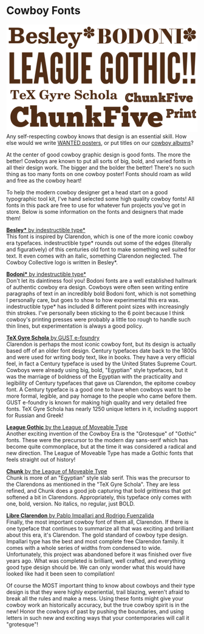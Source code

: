 # Cowboy Fonts
![Cowboy Fonts](https://raw.githubusercontent.com/CowboyCollective/Cowboy-Fonts/master/cowboy%20fonts.png)
Any self-respecting cowboy knows that design is an essential skill. How else would we write [WANTED posters](https://raw.githubusercontent.com/CowboyCollective/media/master/wanted%20sign.png), or put titles on our [cowboy albums](https://cowboycollective.bandcamp.com/album/songs-of-the-cowboy-vol-01)?

At the center of good cowboy graphic design is good fonts. The more the better! Cowboys are known to put all sorts of big, bold, and varied fonts in all their design work. The bigger and the bolder the better! There's no such thing as too many fonts on one cowboy poster! Fonts should roam as wild and free as the cowboy heart!

To help the modern cowboy designer get a head start on a good typographic tool kit, I've hand selected some high quality cowboy fonts! All fonts in this pack are free to use for whatever fun projects you've got in store. Below is some information on the fonts and designers that made them!

[**Besley\*** by indestructible type\*](https://indestructibletype.com/Besley.html)<br>
This font is inspired by Clarendon, which is one of the more iconic cowboy era typefaces. indestructible type* rounds out some of the edges (literally and figuratively) of this centuries old font to make something well suited for text. It even comes with an italic, something Clarendon neglected. The Cowboy Collective logo is written in Besley*.

[**Bodoni\*** by indestructible type\*](https://indestructibletype.com/Bodoni.html)<br>
Don't let its daintiness fool you! Bodoni fonts are a well established hallmark of authentic cowboy era design. Cowboys were often seen writing entire paragraphs of text in an incredibly bold Bodoni font, which is not something I personally care, but goes to show to how experimental this era was. indestructible type* has included 8 different point sizes with increasingly thin strokes. I've personally been sticking to the 6 point because I think cowboy's printing presses were probably a little too rough to handle such thin lines, but experimentation is always a good policy.

[**TeX Gyre Schola** by GUST e-foundry](https://www.fontsquirrel.com/fonts/TeX-Gyre-Schola)<br>
Clarendon is perhaps the most iconic cowboy font, but its design is actually based off of an older font design. Century typefaces date back to the 1800s and were used for writing body text, like in books. They have a very official feel, in fact a Century typeface is used by the United States Supreme Court.  Cowboys were already using big, bold, "Egyptian" style typefaces, but it was the marriage of boldness of the Egyptian with the practicality and legibility of Century typefaces that gave us Clarendon, the epitome cowboy font. A Century typeface is a good one to have when cowboys want to be more formal, legible, and pay homage to the people who came before them. GUST e-foundry is known for making high quality and very detailed free fonts. TeX Gyre Schola has nearly 1250 unique letters in it, including support for Russian and Greek!

[**League Gothic** by the League of Moveable Type](https://www.theleagueofmoveabletype.com/league-gothic)<br>
Another exciting invention of the Cowboy Era is the "Grotesque" of "Gothic" fonts. These were the precursor to the modern day sans-serif which has become quite commonplace, but at the time it was considered a radical and new direction. The League of Moveable Type has made a Gothic fonts that feels straight out of history!

[**Chunk** by the League of Moveable Type](https://www.theleagueofmoveabletype.com/chunk)<br>
Chunk is more of an "Egyptian" style slab serif. This was the precursor to the Clarendons as mentioned in the "TeX Gyre Schola". They are less refined, and Chunk does a good job capturing that bold grittiness that got softened a bit in Clarendons. Appropriately, this typeface only comes with one, bold, version. No italics, no regular, just BOLD.

[**Libre Clarendon** by Pablo Impallari and Rodrigo Fuenzalida](https://github.com/impallari/Libre-Clarendon)<br>
Finally, the most important cowboy font of them all, Clarendon. If there is one typeface that continues to summarize all that was exciting and brilliant about this era, it's Clarendon. The gold standard of cowboy type design. Impallari type has the best and most complete free Clarendon family. It comes with a whole series of widths from condensed to wide. Unfortunately, this project was abandoned before it was finished over five years ago. What was completed is brilliant, well crafted, and everything good type design should be. We can only wonder what this would have looked like had it been seen to compilation!

Of course the MOST important thing to know about cowboys and their type design is that they were highly experiential, trail blazing, weren't afraid to break all the rules and make a mess. Using these fonts might give your cowboy work an historically accuracy,  but the true cowboy spirit is in the new! Honor the cowboys of past by pushing the boundaries, and using letters in such new and exciting ways that your contemporaries will call it "grotesque"!
